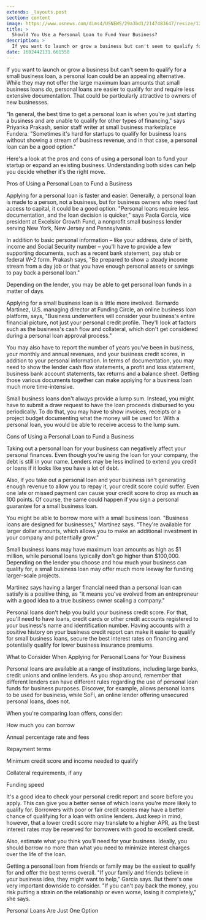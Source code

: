 ```yaml
--- 
extends: _layouts.post 
section: content 
image: https://www.usnews.com/dims4/USNEWS/29a3bd1/2147483647/resize/1200x%3E/quality/85/?url=http%3A%2F%2Fmedia.beam.usnews.com%2F34%2F03%2F833d73154b998da8c06341e83f21%2F190221-businessmeetingpersonalloan-stock.jpg 
title: > 
  Should You Use a Personal Loan to Fund Your Business? 
description: > 
  If you want to launch or grow a business but can't seem to qualify for a small business loan, a personal loan could be an appealing alternative.Here's a look at the pros and cons of using a personal loan to fund your startup or expand an existing business.Pros of Using a Personal Loan to Fund a BusinessApplying for a personal loan is faster and easier.Cons of Using a Personal Loan to Fund a BusinessTaking out a personal loan for your business can negatively affect your personal finances.Small business loans may have maximum loan amounts as high as $1 million, while personal loans typically don't go higher than $100,000. 
date: 1602442131.661558 
--- 
```

If you want to launch or grow a business but can't seem to qualify for a small business loan, a personal loan could be an appealing alternative. While they may not offer the large maximum loan amounts that small business loans do, personal loans are easier to qualify for and require less extensive documentation. That could be particularly attractive to owners of new businesses.

"In general, the best time to get a personal loan is when you're just starting a business and are unable to qualify for other types of financing," says Priyanka Prakash, senior staff writer at small business marketplace Fundera. "Sometimes it's hard for startups to qualify for business loans without showing a stream of business revenue, and in that case, a personal loan can be a good option."

Here's a look at the pros and cons of using a personal loan to fund your startup or expand an existing business. Understanding both sides can help you decide whether it's the right move.

Pros of Using a Personal Loan to Fund a Business

Applying for a personal loan is faster and easier. Generally, a personal loan is made to a person, not a business, but for business owners who need fast access to capital, it could be a good option. "Personal loans require less documentation, and the loan decision is quicker," says Paola Garcia, vice president at Excelsior Growth Fund, a nonprofit small business lender serving New York, New Jersey and Pennsylvania.

In addition to basic personal information – like your address, date of birth, income and Social Security number – you'll have to provide a few supporting documents, such as a recent bank statement, pay stub or federal W-2 form. Prakash says, "Be prepared to show a steady income stream from a day job or that you have enough personal assets or savings to pay back a personal loan."

Depending on the lender, you may be able to get personal loan funds in a matter of days.

Applying for a small business loan is a little more involved. Bernardo Martinez, U.S. managing director at Funding Circle, an online business loan platform, says, "Business underwriters will consider your business's entire financial picture, not just your personal credit profile. They'll look at factors such as the business's cash flow and collateral, which don't get considered during a personal loan approval process."

You may also have to report the number of years you've been in business, your monthly and annual revenues, and your business credit scores, in addition to your personal information. In terms of documentation, you may need to show the lender cash flow statements, a profit and loss statement, business bank account statements, tax returns and a balance sheet. Getting those various documents together can make applying for a business loan much more time-intensive.

Small business loans don't always provide a lump sum. Instead, you might have to submit a draw request to have the loan proceeds disbursed to you periodically. To do that, you may have to show invoices, receipts or a project budget documenting what the money will be used for. With a personal loan, you would be able to receive access to the lump sum.

Cons of Using a Personal Loan to Fund a Business

Taking out a personal loan for your business can negatively affect your personal finances. Even though you're using the loan for your company, the debt is still in your name. Lenders may be less inclined to extend you credit or loans if it looks like you have a lot of debt.

Also, if you take out a personal loan and your business isn't generating enough revenue to allow you to repay it, your credit score could suffer. Even one late or missed payment can cause your credit score to drop as much as 100 points. Of course, the same could happen if you sign a personal guarantee for a small business loan.

You might be able to borrow more with a small business loan. "Business loans are designed for businesses," Martinez says. "They're available for larger dollar amounts, which allows you to make an additional investment in your company and potentially grow."

Small business loans may have maximum loan amounts as high as $1 million, while personal loans typically don't go higher than $100,000. Depending on the lender you choose and how much your business can qualify for, a small business loan may offer much more leeway for funding larger-scale projects.

Martinez says having a larger financial need than a personal loan can satisfy is a positive thing, as "it means you've evolved from an entrepreneur with a good idea to a true business owner scaling a company."

Personal loans don't help you build your business credit score. For that, you'll need to have loans, credit cards or other credit accounts registered to your business's name and identification number. Having accounts with a positive history on your business credit report can make it easier to qualify for small business loans, secure the best interest rates on financing and potentially qualify for lower business insurance premiums.

What to Consider When Applying for Personal Loans for Your Business

Personal loans are available at a range of institutions, including large banks, credit unions and online lenders. As you shop around, remember that different lenders can have different rules regarding the use of personal loan funds for business purposes. Discover, for example, allows personal loans to be used for business, while SoFi, an online lender offering unsecured personal loans, does not.

When you're comparing loan offers, consider:

How much you can borrow

Annual percentage rate and fees

Repayment terms

Minimum credit score and income needed to qualify

Collateral requirements, if any

Funding speed

It's a good idea to check your personal credit report and score before you apply. This can give you a better sense of which loans you're more likely to qualify for. Borrowers with poor or fair credit scores may have a better chance of qualifying for a loan with online lenders. Just keep in mind, however, that a lower credit score may translate to a higher APR, as the best interest rates may be reserved for borrowers with good to excellent credit.

Also, estimate what you think you'll need for your business. Ideally, you should borrow no more than what you need to minimize interest charges over the life of the loan.

Getting a personal loan from friends or family may be the easiest to qualify for and offer the best terms overall. "If your family and friends believe in your business idea, they might want to help," Garcia says. But there's one very important downside to consider. "If you can't pay back the money, you risk putting a strain on the relationship or even worse, losing it completely," she says.

Personal Loans Are Just One Option